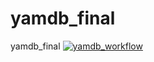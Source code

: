 # yamdb_final
yamdb_final
[![yamdb_workflow](https://github.com/ZakonGyka/yamdb_final/actions/workflows/yamdb_workflow.yml/badge.svg)](https://github.com/ZakonGyka/yamdb_final/actions/workflows/yamdb_workflow.yml)
